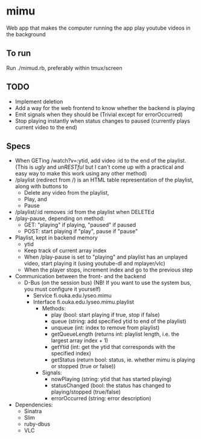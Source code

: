 mimu
====

Web app that makes the computer running the app play youtube videos in the background

To run
------
Run ./mimud.rb, preferably within tmux/screen

TODO
----
* Implement deletion
* Add a way for the web frontend to know whether the backend is playing
* Emit signals when they should be (Trivial except for errorOccurred)
* Stop playing instantly when status changes to paused (currently plays current video to the end)

Specs
-----

* When GETing /watch?v=:ytid, add video :id to the end of the playlist. (This is _ugly_ and _unRESTful_ but I can't come up with a practical and easy way to make this work using any other method)
* /playlist (redirect from /) is an HTML table representation of the playlist, along with buttons to
  * Delete any video from the playlist,
  * Play, and
  * Pause
* /playlist/:id removes :id from the playlist when DELETEd
* /play-pause, depending on method:
  * GET: "playing" if playing, "paused" if paused
  * POST: start playing if "play", pause if "pause"
* Playlist, kept in backend memory
  * ytid
  * Keep track of current array index
  * When /play-pause is set to "playing" and playlist has an unplayed video, start playing it (using youtube-dl and mplayer/vlc)
  * When the player stops, increment index and go to the previous step
* Communication between the front- and the backend
  * D-Bus (on the session bus) (NB! If you want to use the system bus, you must configure it yourself)
	* Service fi.ouka.edu.lyseo.mimu
	* Interface fi.ouka.edu.lyseo.mimu.playlist
	  * Methods:
		* play (bool: start playing if true, stop if false)
		* queue (string: add specified ytid to end of the playlist)
		* unqueue (int: index to remove from playlist)
		* getQueueLength (returns int: playlist length, i.e. the largest array index + 1)
		* getYtid (int: get the ytid that corresponds with the specified index)
		* getStatus (return bool: status, ie. whether mimu is playing or stopped (true or false))
	  * Signals:
		* nowPlaying (string: ytid that has started playing)
		* statusChanged (bool: the status has changed to playing/stopped (true/false)
		* errorOccurred (string: error description)
* Dependencies:
  * Sinatra
  * Slim
  * ruby-dbus
  * VLC
  
